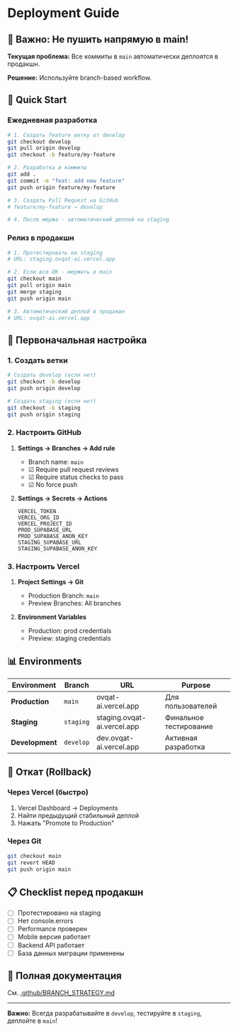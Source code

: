 # Deployment Guide

## 🚨 Важно: Не пушить напрямую в main!

**Текущая проблема:** Все коммиты в `main` автоматически деплоятся в продакшн.

**Решение:** Используйте branch-based workflow.

## 🌳 Quick Start

### Ежедневная разработка

```bash
# 1. Создать feature ветку от develop
git checkout develop
git pull origin develop
git checkout -b feature/my-feature

# 2. Разработка и коммиты
git add .
git commit -m "feat: add new feature"
git push origin feature/my-feature

# 3. Создать Pull Request на GitHub
# feature/my-feature → develop

# 4. После мержа - автоматический деплой на staging
```

### Релиз в продакшн

```bash
# 1. Протестировать на staging
# URL: staging.ovqat-ai.vercel.app

# 2. Если все ОК - мержить в main
git checkout main
git pull origin main
git merge staging
git push origin main

# 3. Автоматический деплой в продакшн
# URL: ovqat-ai.vercel.app
```

## 🔧 Первоначальная настройка

### 1. Создать ветки

```bash
# Создать develop (если нет)
git checkout -b develop
git push origin develop

# Создать staging (если нет)
git checkout -b staging
git push origin staging
```

### 2. Настроить GitHub

1. **Settings → Branches → Add rule**
   - Branch name: `main`
   - ☑ Require pull request reviews
   - ☑ Require status checks to pass
   - ☑ No force push

2. **Settings → Secrets → Actions**
   ```
   VERCEL_TOKEN
   VERCEL_ORG_ID
   VERCEL_PROJECT_ID
   PROD_SUPABASE_URL
   PROD_SUPABASE_ANON_KEY
   STAGING_SUPABASE_URL
   STAGING_SUPABASE_ANON_KEY
   ```

### 3. Настроить Vercel

1. **Project Settings → Git**
   - Production Branch: `main`
   - Preview Branches: All branches

2. **Environment Variables**
   - Production: prod credentials
   - Preview: staging credentials

## 📊 Environments

| Environment | Branch | URL | Purpose |
|-------------|--------|-----|---------|
| **Production** | `main` | ovqat-ai.vercel.app | Для пользователей |
| **Staging** | `staging` | staging.ovqat-ai.vercel.app | Финальное тестирование |
| **Development** | `develop` | dev.ovqat-ai.vercel.app | Активная разработка |

## 🐛 Откат (Rollback)

### Через Vercel (быстро)

1. Vercel Dashboard → Deployments
2. Найти предыдущий стабильный деплой
3. Нажать "Promote to Production"

### Через Git

```bash
git checkout main
git revert HEAD
git push origin main
```

## 📋 Checklist перед продакшн

- [ ] Протестировано на staging
- [ ] Нет console.errors
- [ ] Performance проверен
- [ ] Mobile версия работает
- [ ] Backend API работает
- [ ] База данных миграции применены

## 🔗 Полная документация

См. [.github/BRANCH_STRATEGY.md](.github/BRANCH_STRATEGY.md)

---

**Важно:** Всегда разрабатывайте в `develop`, тестируйте в `staging`, деплойте в `main`!
